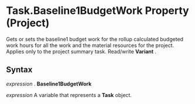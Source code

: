 
# Task.Baseline1BudgetWork Property (Project)

Gets or sets the baseline1 budget work for the rollup calculated budgeted work hours for all the work and the material resources for the project. Applies only to the project summary task. Read/write  **Variant** .


## Syntax

 _expression_ . **Baseline1BudgetWork**

 _expression_ A variable that represents a **Task** object.

